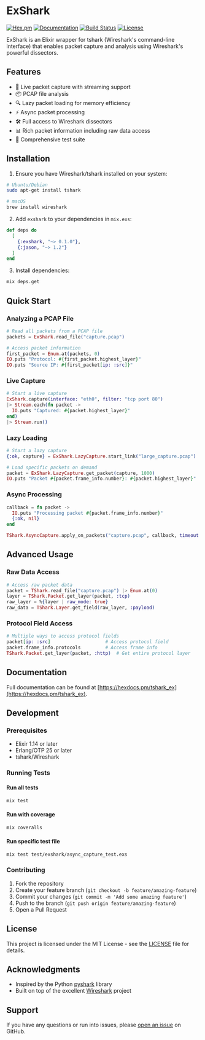 # ExShark

[![Hex.pm](https://img.shields.io/hexpm/v/exshark.svg)](https://hex.pm/packages/exshark)
[![Documentation](https://img.shields.io/badge/docs-hexpm-blue.svg)](https://hexdocs.pm/exshark)
[![Build Status](https://github.com/ryankshah/exshark/workflows/CI/badge.svg)](https://github.com/ryankshah/exshark/actions)
[![License](https://img.shields.io/badge/license-MIT-blue.svg)](LICENSE)

ExShark is an Elixir wrapper for tshark (Wireshark's command-line interface) that enables packet capture and analysis using Wireshark's powerful dissectors.

## Features

- 🚀 Live packet capture with streaming support
- 📦 PCAP file analysis
- 🔍 Lazy packet loading for memory efficiency
- ⚡ Async packet processing
- 🛠 Full access to Wireshark dissectors
- 📊 Rich packet information including raw data access
- 🧪 Comprehensive test suite

## Installation

1. Ensure you have Wireshark/tshark installed on your system:

```bash
# Ubuntu/Debian
sudo apt-get install tshark

# macOS
brew install wireshark
```

2. Add `exshark` to your dependencies in `mix.exs`:

```elixir
def deps do
  [
    {:exshark, "~> 0.1.0"},
    {:jason, "~> 1.2"}
  ]
end
```

3. Install dependencies:

```bash
mix deps.get
```

## Quick Start

### Analyzing a PCAP File

```elixir
# Read all packets from a PCAP file
packets = ExShark.read_file("capture.pcap")

# Access packet information
first_packet = Enum.at(packets, 0)
IO.puts "Protocol: #{first_packet.highest_layer}"
IO.puts "Source IP: #{first_packet[ip: :src]}"
```

### Live Capture

```elixir
# Start a live capture
ExShark.capture(interface: "eth0", filter: "tcp port 80")
|> Stream.each(fn packet ->
  IO.puts "Captured: #{packet.highest_layer}"
end)
|> Stream.run()
```

### Lazy Loading

```elixir
# Start a lazy capture
{:ok, capture} = ExShark.LazyCapture.start_link("large_capture.pcap")

# Load specific packets on demand
packet = ExShark.LazyCapture.get_packet(capture, 1000)
IO.puts "Packet #{packet.frame_info.number}: #{packet.highest_layer}"
```

### Async Processing

```elixir
callback = fn packet ->
  IO.puts "Processing packet #{packet.frame_info.number}"
  {:ok, nil}
end

TShark.AsyncCapture.apply_on_packets("capture.pcap", callback, timeout: 5000)
```

## Advanced Usage

### Raw Data Access

```elixir
# Access raw packet data
packet = TShark.read_file("capture.pcap") |> Enum.at(0)
layer = TShark.Packet.get_layer(packet, :tcp)
raw_layer = %{layer | raw_mode: true}
raw_data = TShark.Layer.get_field(raw_layer, :payload)
```

### Protocol Field Access

```elixir
# Multiple ways to access protocol fields
packet[ip: :src]                    # Access protocol field
packet.frame_info.protocols         # Access frame info
TShark.Packet.get_layer(packet, :http)  # Get entire protocol layer
```

## Documentation

Full documentation can be found at [https://hexdocs.pm/tshark_ex](https://hexdocs.pm/tshark_ex).

## Development

### Prerequisites

- Elixir 1.14 or later
- Erlang/OTP 25 or later
- tshark/Wireshark

### Running Tests

#### Run all tests
```bash
mix test
```

#### Run with coverage
```bash
mix coveralls
```

#### Run specific test file
```bash
mix test test/exshark/async_capture_test.exs
```

### Contributing

1. Fork the repository
2. Create your feature branch (`git checkout -b feature/amazing-feature`)
3. Commit your changes (`git commit -m 'Add some amazing feature'`)
4. Push to the branch (`git push origin feature/amazing-feature`)
5. Open a Pull Request

## License

This project is licensed under the MIT License - see the [LICENSE](LICENSE) file for details.

## Acknowledgments

- Inspired by the Python [pyshark](https://github.com/KimiNewt/pyshark) library
- Built on top of the excellent [Wireshark](https://www.wireshark.org/) project

## Support

If you have any questions or run into issues, please [open an issue](https://github.com/yourusername/tshark_ex/issues/new) on GitHub.